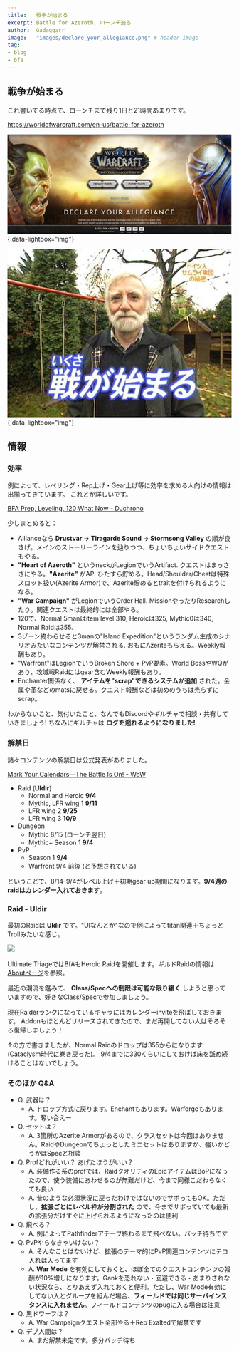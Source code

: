 ```yaml
---
title:   戦争が始まる
excerpt: Battle for Azeroth, ローンチ迫る
author:  Gadaggarr
image:   "images/declare_your_allegiance.png" # header image
tag:
- blog
- bfa
---
```


## 戦争が始まる

これ書いてる時点で、ローンチまで残り1日と21時間あまりです。

https://worldofwarcraft.com/en-us/battle-for-azeroth

[![](/images/declare_your_allegiance.png)](/images/declare_your_allegiance.png){:data-lightbox="img"}

[![](/images/ikusa.jpg)](/images/ikusa.jpg){:data-lightbox="img"}

## 情報

### 効率

例によって、レベリング・Rep上げ・Gear上げ等に効率を求める人向けの情報は出揃ってきています。
これとか詳しいです。

[BFA Prep, Leveling, 120 What Now - DJchrono](https://docs.google.com/spreadsheets/d/e/2PACX-1vRJfeQ5Z3Y6zF-O3CvJKVcGZymEY_Z30wAFuCyA3-UjNM9p_43aqg5Cliu2-Rs0XSz1IbsFpPYGgRl9/pubhtml)

少しまとめると：

- Allianceなら **Drustvar -> Tiragarde Sound -> Stormsong Valley** の順が良さげ。メインのストーリーラインを辿りつつ、ちょいちょいサイドクエストもやる。
- **"Heart of Azeroth"** というneckがLegionでいうArtifact. クエストはまっさきにやる。**"Azerite"** がAP. ひたすら貯める。Head/Shoulder/Chestは特殊スロット扱い(Azerite Armor)で、Azerite貯めるとtraitを付けられるようになる。
- **"War Campaign"** がLegionでいうOrder Hall. MissionやったりResearchしたり。関連クエストは最終的には全部やる。
- 120で、Normal 5manはitem level 310, Heroicは325, Mythic0は340, Normal Raidは355.
- 3ゾーン終わらせると3manの"Island Expedition"というランダム生成のシナリオみたいなコンテンツが解禁される. おもにAzeriteもらえる。Weekly報酬もあり。
- "Warfront"はLegionでいうBroken Shore + PvP要素。World BossやWQがあり、攻城戦Raidにはgear含むWeekly報酬もあり。
- Enchanter関係なく、 **アイテムを"scrap"できるシステムが追加** された。金属や革などのmatsに戻せる。クエスト報酬などは初めのうちは売らずにscrap。

わからないこと、気付いたこと、なんでもDiscordやギルチャで相談・共有していきましょう!
ちなみにギルチャは **ログを遡れるようになりました!**

### 解禁日

諸々コンテンツの解禁日は公式発表がありました。

[Mark Your Calendars—The Battle Is On! - WoW](https://worldofwarcraft.com/en-us/news/21964423)

- Raid (**Uldir**)
  - Normal and Heroic **9/4**
  - Mythic, LFR wing 1 **9/11**
  - LFR wing 2 **9/25**
  - LFR wing 3 **10/9**
- Dungeon
  - Mythic 8/15 (ローンチ翌日)
  - Mythic+ Season 1 **9/4**
- PvP
  - Season 1 **9/4**
  - Warfront 9/4 前後 (と予想されている)

ということで、8/14-9/4がレベル上げ＋初期gear up期間になります。**9/4週のraidはカレンダー入れておきます**。

### Raid - Uldir

最初のRaidは **Uldir** です。"Ulなんとか"なので例によってtitan関連＋ちょっとTrollみたいな感じ。

![](https://d1u5p3l4wpay3k.cloudfront.net/wowpedia/thumb/2/25/Uldir_loading_screen.jpg/1200px-Uldir_loading_screen.jpg)

Ultimate TriageではBfAもHeroic Raidを開催します。ギルドRaidの情報は[Aboutページ](/about)を参照。

最近の潮流を鑑みて、 **Class/Specへの制限は可能な限り緩く** しようと思っていますので、好きなClass/Specで参加しましょう。

現在Raiderランクになっているキャラにはカレンダーinviteを飛ばしておきます。
Addonもほとんどリリースされてきたので、まだ再開してない人はそろそろ復帰しましょう！

↑の方で書きましたが、Normal Raidのドロップは355からになります(Cataclysm時代に巻き戻った)。
9/4までに330くらいにしておけば床を舐め続けることはないでしょう。

### そのほか Q&A

- Q. 武器は？
  - A. ドロップ方式に戻ります。Enchantもあります。Warforgeもあります。奪い合えー
- Q. セットは？
  - A. 3箇所のAzerite Armorがあるので、クラスセットは今回はありません。RaidやDungeonでちょっとしたミニセットはありますが、強いかどうかはSpecと相談
- Q. Profどれがいい？ あげたほうがいい？
  - A. 装備作る系のprofでは、RaidクオリティのEpicアイテムはBoPになったので、使う装備にあわせるのが無難だけど、今まで同様こだわらなくても良い
  - A. 昔のような必須状況に戻ったわけではないのでサボってもOK。ただし、**拡張ごとにレベル枠が分割された** ので、今までサボっていても最新の拡張分だけすぐに上げられるようになったのは便利
- Q. 飛べる？
  - A. 例によってPathfinderアチーブ終わるまで飛べない。パッチ待ちです
- Q. PvPやらなきゃいけない？
  - A. そんなことはないけど、拡張のテーマ的にPvP関連コンテンツにテコ入れは入ってます
  - A. **War Mode** を有効にしておくと、ほぼ全てのクエストコンテンツの報酬が10%増しになります。Gankを恐れない・回避できる・あまりされない状況なら、とりあえず入れておくと便利。ただし、War Mode有効にしてない人とグループを組んだ場合、**フィールドでは同じサーバインスタンスに入れません**。フィールドコンテンツのpugに入る場合は注意
- Q. 黒ドワーフは？
  - A. War Campaignクエスト全部やる＋Rep Exaltedで解禁です
- Q. デブ人間は？
  - A. まだ解禁未定です。多分パッチ待ち
